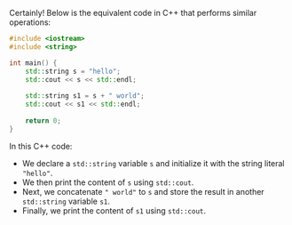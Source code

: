 Certainly! Below is the equivalent code in C++ that performs similar operations:

```cpp
#include <iostream>
#include <string>

int main() {
    std::string s = "hello";
    std::cout << s << std::endl;
    
    std::string s1 = s + " world";
    std::cout << s1 << std::endl;
    
    return 0;
}
```

In this C++ code:
- We declare a `std::string` variable `s` and initialize it with the string literal `"hello"`.
- We then print the content of `s` using `std::cout`.
- Next, we concatenate `" world"` to `s` and store the result in another `std::string` variable `s1`.
- Finally, we print the content of `s1` using `std::cout`.
